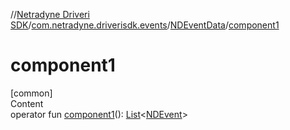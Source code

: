 //[Netradyne Driveri SDK](../../index.md)/[com.netradyne.driverisdk.events](../index.md)/[NDEventData](index.md)/[component1](component1.md)



# component1  
[common]  
Content  
operator fun [component1](component1.md)(): [List](https://kotlinlang.org/api/latest/jvm/stdlib/kotlin.collections/-list/index.html)<[NDEvent](../-n-d-event/index.md)>  



